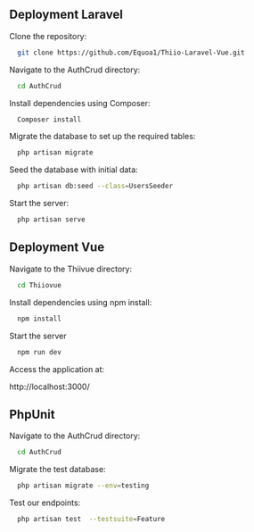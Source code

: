 
## Deployment Laravel

Clone the repository:

```bash
  git clone https://github.com/Equoa1/Thiio-Laravel-Vue.git
```
Navigate to the AuthCrud directory:
```bash
  cd AuthCrud
```
Install dependencies using Composer:
```bash
  Composer install
```
Migrate the database to set up the required tables:
```bash
  php artisan migrate
```
Seed the database with initial data:
```bash
  php artisan db:seed --class=UsersSeeder
```


Start the server:

```bash
  php artisan serve
```

## Deployment Vue

Navigate to the Thiivue directory:
```bash
  cd Thiiovue
```
Install dependencies using npm install:
```bash
  npm install
```
Start the server
```bash
  npm run dev
```
Access the application at:

http://localhost:3000/

## PhpUnit

Navigate to the AuthCrud directory:
```bash
  cd AuthCrud
```
Migrate the test database:
```bash
  php artisan migrate --env=testing
```
Test our endpoints:
```bash
  php artisan test  --testsuite=Feature
```


